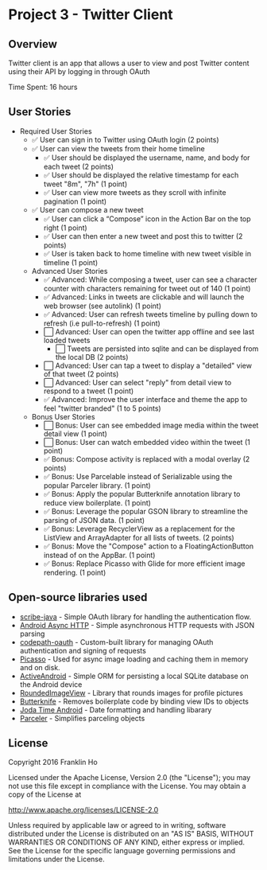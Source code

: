 # Project 3 - Twitter Client

## Overview

Twitter client is an app that allows a user to view and post Twitter content using their API by logging in through OAuth

Time Spent: 16 hours

## User Stories

  * Required User Stories
	*  :white_check_mark: User can sign in to Twitter using OAuth login (2 points)
	*  :white_check_mark: User can view the tweets from their home timeline
		*  :white_check_mark: User should be displayed the username, name, and body for each tweet (2 points)
		*  :white_check_mark: User should be displayed the relative timestamp for each tweet "8m", "7h" (1 point)
		*  :white_check_mark: User can view more tweets as they scroll with infinite pagination (1 point)
	*  :white_check_mark: User can compose a new tweet
		*  :white_check_mark: User can click a “Compose” icon in the Action Bar on the top right (1 point)
		*  :white_check_mark: User can then enter a new tweet and post this to twitter (2 points)
		*  :white_check_mark: User is taken back to home timeline with new tweet visible in timeline (1 point)
	* Advanced User Stories
		*  :white_check_mark: Advanced: While composing a tweet, user can see a character counter with characters remaining for tweet out of 140 (1 point)
		*  :white_check_mark: Advanced: Links in tweets are clickable and will launch the web browser (see autolink) (1 point)
		*  :white_check_mark: Advanced: User can refresh tweets timeline by pulling down to refresh (i.e pull-to-refresh) (1 point)
		*  :white_large_square: Advanced: User can open the twitter app offline and see last loaded tweets
			*  :white_large_square: 	Tweets are persisted into sqlite and can be displayed from the local DB (2 points)
		*  :white_large_square: Advanced: User can tap a tweet to display a "detailed" view of that tweet (2 points)
		*  :white_large_square: Advanced: User can select "reply" from detail view to respond to a tweet (1 point)
		*  :white_check_mark: Advanced: Improve the user interface and theme the app to feel "twitter branded" (1 to 5 points)
	* Bonus User Stories
		*  :white_large_square: Bonus: User can see embedded image media within the tweet detail view (1 point)
		*  :white_large_square: Bonus: User can watch embedded video within the tweet (1 point)
		*  :white_check_mark: Bonus: Compose activity is replaced with a modal overlay (2 points)
		*  :white_check_mark: Bonus: Use Parcelable instead of Serializable using the popular Parceler library. (1 point)
		*  :white_check_mark: Bonus: Apply the popular Butterknife annotation library to reduce view boilerplate. (1 point)
		*  :white_check_mark: Bonus: Leverage the popular GSON library to streamline the parsing of JSON data. (1 point)
		*  :white_check_mark: Bonus: Leverage RecyclerView as a replacement for the ListView and ArrayAdapter for all lists of tweets. (2 points)
		*  :white_check_mark: Bonus: Move the "Compose" action to a FloatingActionButton instead of on the AppBar. (1 point)
		*  :white_check_mark: Bonus: Replace Picasso with Glide for more efficient image rendering. (1 point)

<!--## Video Walkthrough -->
<!---->
<!--Here's a walkthrough of implemented user stories:-->
<!---->
<!--![General Functionality](https://github.com/franklinho/InstagramHomework/blob/master/InstagramHomeworkWalkthrough.gif)-->


## Open-source libraries used

 * [scribe-java](https://github.com/fernandezpablo85/scribe-java) - Simple OAuth library for handling the authentication flow.
 * [Android Async HTTP](https://github.com/loopj/android-async-http) - Simple asynchronous HTTP requests with JSON parsing
 * [codepath-oauth](https://github.com/thecodepath/android-oauth-handler) - Custom-built library for managing OAuth authentication and signing of requests
 * [Picasso](https://github.com/square/picasso) - Used for async image loading and caching them in memory and on disk.
 * [ActiveAndroid](https://github.com/pardom/ActiveAndroid) - Simple ORM for persisting a local SQLite database on the Android device
 * [RoundedImageView](https://github.com/vinc3m1/RoundedImageView) - Library that rounds images for profile pictures
 * [Butterknife](http://jakewharton.github.io/butterknife/) - Removes boilerplate code by binding view IDs to objects
 * [Joda Time Android](https://github.com/dlew/joda-time-android) - Date formatting and handling libarary
 * [Parceler](https://github.com/johncarl81/parceler) - Simplifies parceling objects

## License

Copyright 2016 Franklin Ho

Licensed under the Apache License, Version 2.0 (the "License");
you may not use this file except in compliance with the License.
You may obtain a copy of the License at

http://www.apache.org/licenses/LICENSE-2.0

Unless required by applicable law or agreed to in writing, software
distributed under the License is distributed on an "AS IS" BASIS,
WITHOUT WARRANTIES OR CONDITIONS OF ANY KIND, either express or implied.
See the License for the specific language governing permissions and
limitations under the License.
